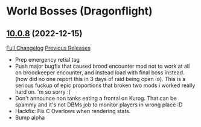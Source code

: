 # <DBM> World Bosses (Dragonflight)

## [10.0.8](https://github.com/DeadlyBossMods/DBM-Retail/tree/10.0.8) (2022-12-15)
[Full Changelog](https://github.com/DeadlyBossMods/DBM-Retail/compare/10.0.7...10.0.8) [Previous Releases](https://github.com/DeadlyBossMods/DBM-Retail/releases)

- Prep emergency retial tag  
- Push major bugfix that caused brood encounter mod not to work at all on broodkeeper encounter, and instead load with final boss instead. (how did no one report this in 3 days of raid being open :o). This is a serious fuckup of epic proportions that broken two mods i worked really hard on. 'm so sorry :(  
- Don't announce non tanks eating a frontal on Kurog. That can be spammy and it's not DBMs job to monitor players in wrong place :D  
- Hackfix: Fix C Overlows when rendering stats.  
- Bump alpha  
